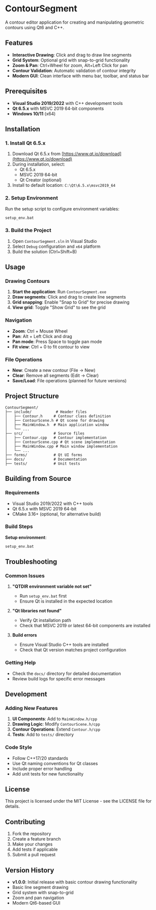 # ContourSegment

A contour editor application for creating and manipulating geometric contours using Qt6 and C++.

## Features

- **Interactive Drawing**: Click and drag to draw line segments
- **Grid System**: Optional grid with snap-to-grid functionality
- **Zoom & Pan**: Ctrl+Wheel for zoom, Alt+Left Click for pan
- **Contour Validation**: Automatic validation of contour integrity
- **Modern GUI**: Clean interface with menu bar, toolbar, and status bar

## Prerequisites

- **Visual Studio 2019/2022** with C++ development tools
- **Qt 6.5.x** with MSVC 2019 64-bit components
- **Windows 10/11** (x64)

## Installation

### 1. Install Qt 6.5.x

1. Download Qt 6.5.x from [https://www.qt.io/download](https://www.qt.io/download)
2. During installation, select:
   - Qt 6.5.x
   - MSVC 2019 64-bit
   - Qt Creator (optional)
3. Install to default location: `C:\Qt\6.5.x\msvc2019_64`

### 2. Setup Environment

Run the setup script to configure environment variables:

```cmd
setup_env.bat
```

### 3. Build the Project
1. Open `ContourSegment.sln` in Visual Studio
2. Select `Debug` configuration and `x64` platform
3. Build the solution (Ctrl+Shift+B)

## Usage

### Drawing Contours

1. **Start the application**: Run `ContourSegment.exe`
2. **Draw segments**: Click and drag to create line segments
3. **Grid snapping**: Enable "Snap to Grid" for precise drawing
4. **View grid**: Toggle "Show Grid" to see the grid

### Navigation

- **Zoom**: Ctrl + Mouse Wheel
- **Pan**: Alt + Left Click and drag
- **Pan mode**: Press Space to toggle pan mode
- **Fit view**: Ctrl + 0 to fit contour to view

### File Operations

- **New**: Create a new contour (File → New)
- **Clear**: Remove all segments (Edit → Clear)
- **Save/Load**: File operations (planned for future versions)

## Project Structure

```
ContourSegment/
├── include/           # Header files
│   ├── Contour.h     # Contour class definition
│   ├── ContourScene.h # Qt scene for drawing
│   ├── MainWindow.h  # Main application window
│   └── ...
├── src/              # Source files
│   ├── Contour.cpp   # Contour implementation
│   ├── ContourScene.cpp # Qt scene implementation
│   ├── MainWindow.cpp # Main window implementation
│   └── ...
├── forms/            # Qt UI forms
├── docs/             # Documentation
├── tests/            # Unit tests
```

## Building from Source

### Requirements

- Visual Studio 2019/2022 with C++ tools
- Qt 6.5.x with MSVC 2019 64-bit
- CMake 3.16+ (optional, for alternative build)

### Build Steps

**Setup environment**:
   ```cmd
   setup_env.bat
   ```

## Troubleshooting

### Common Issues

1. **"QTDIR environment variable not set"**
   - Run `setup_env.bat` first
   - Ensure Qt is installed in the expected location

2. **"Qt libraries not found"**
   - Verify Qt installation path
   - Check that MSVC 2019 or latest 64-bit components are installed

3. **Build errors**
   - Ensure Visual Studio C++ tools are installed
   - Check that Qt version matches project configuration

### Getting Help

- Check the `docs/` directory for detailed documentation
- Review build logs for specific error messages

## Development

### Adding New Features

1. **UI Components**: Add to `MainWindow.h/cpp`
2. **Drawing Logic**: Modify `ContourScene.h/cpp`
3. **Contour Operations**: Extend `Contour.h/cpp`
4. **Tests**: Add to `tests/` directory

### Code Style

- Follow C++17/20 standards
- Use Qt naming conventions for Qt classes
- Include proper error handling
- Add unit tests for new functionality

## License

This project is licensed under the MIT License - see the LICENSE file for details.

## Contributing

1. Fork the repository
2. Create a feature branch
3. Make your changes
4. Add tests if applicable
5. Submit a pull request

## Version History

- **v1.0.0**: Initial release with basic contour drawing functionality
- Basic line segment drawing
- Grid system with snap-to-grid
- Zoom and pan navigation
- Modern Qt6-based GUI 